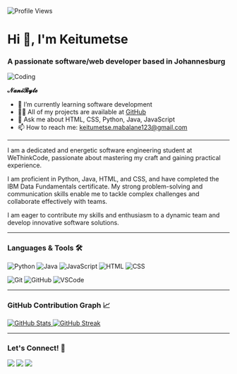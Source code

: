 ![Profile Views](https://komarev.com/ghpvc/?username=OfentseMabalane1&color=FF69B4)

<h1>Hi 👋, I'm Keitumetse</h1>

### A passionate software/web developer based in Johannesburg

![Coding](https://img.shields.io/badge/Coding-FF69B4?style=flat&logo=code&logoColor=white)

**𝓝𝓪𝓷𝓲𝓑𝔂𝓽𝓮**

- 🌱 I’m currently learning software development
- 👨‍💻 All of my projects are available at [GitHub](https://github.com/OfentseMabalane1)
- 💬 Ask me about HTML, CSS, Python, Java, JavaScript
- 📫 How to reach me: [keitumetse.mabalane123@gmail.com](mailto:keitumetse.mabalane123@gmail.com)

---

I am a dedicated and energetic software engineering student at WeThinkCode, passionate about mastering my craft and gaining practical experience.

I am proficient in Python, Java, HTML, and CSS, and have completed the IBM Data Fundamentals certificate. My strong problem-solving and communication skills enable me to tackle complex challenges and collaborate effectively with teams.

I am eager to contribute my skills and enthusiasm to a dynamic team and develop innovative software solutions.

---

### Languages & Tools 🛠

![Python](https://img.shields.io/badge/-Python-FF69B4?style=flat&logo=python) ![Java](https://img.shields.io/badge/-Java-FF69B4?style=flat&logo=Java&logoColor=white) ![JavaScript](https://img.shields.io/badge/-JavaScript-FF69B4?style=flat&logo=javascript&logoColor=white) ![HTML](https://img.shields.io/badge/-HTML-FF69B4?style=flat&logo=html5&logoColor=white) ![CSS](https://img.shields.io/badge/-CSS-FF69B4?style=flat&logo=css3&logoColor=white)

![Git](https://img.shields.io/badge/-Git-FF69B4?style=flat&logo=git) ![GitHub](https://img.shields.io/badge/-GitHub-FF69B4?style=flat&logo=github) ![VSCode](https://img.shields.io/badge/-VS%20Code-FF69B4?style=flat&logo=visual-studio-code&logoColor=007ACC)

---

### GitHub Contribution Graph 📈

<p align="left">
<a href="https://github.com/OfentseMabalane1">
  <img src="https://github-readme-stats.vercel.app/api?username=OfentseMabalane1&show_icons=true&theme=radical&hide_title=true&hide=prs,issues&count_private=true" alt="GitHub Stats" />
</a>
<a href="https://github.com/OfentseMabalane1">
  <img src="https://github-readme-streak-stats.herokuapp.com/?user=OfentseMabalane1&theme=radical" alt="GitHub Streak" />
</a>
</p>

---

### Let's Connect! 🤝

<p align="left">
<a href="https://www.linkedin.com/in/ofentse-keitumetse-mabalane-841827270"><img src="https://img.shields.io/badge/-Ofentse%20Keitumetse%20Mabalane-FF69B4?style=flat&logo=Linkedin&logoColor=white"/></a>
<a href="https://twitter.com/Ofentse_Nani"><img src="https://img.shields.io/badge/-@Ofentse_Nani-FF69B4?style=flat&logo=twitter&logoColor=white"/></a>
<a href="mailto:keitumetse.mabalane123@gmail.com"><img src="https://img.shields.io/badge/-keitumetse.mabalane123@gmail.com-FF69B4?style=flat&logo=Gmail&logoColor=white"/></a>
</p>

